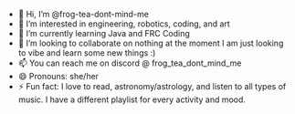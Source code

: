 - 👋 Hi, I’m @frog-tea-dont-mind-me
- 👀 I’m interested in engineering, robotics, coding, and art
- 🌱 I’m currently learning Java and FRC Coding
- 💞️ I’m looking to collaborate on nothing at the moment I am just looking to vibe and learn some new things :)
- 📫 You can reach me on discord @ frog_tea_dont_mind_me
- 😄 Pronouns: she/her
- ⚡ Fun fact: I love to read, astronomy/astrology, and listen to all types of music. I have a different playlist for every activity and mood. 

<!---
frog-tea-dont-mind-me/frog-tea-dont-mind-me is a ✨ special ✨ repository because its `README.md` (this file) appears on your GitHub profile.
You can click the Preview link to take a look at your changes.
--->
